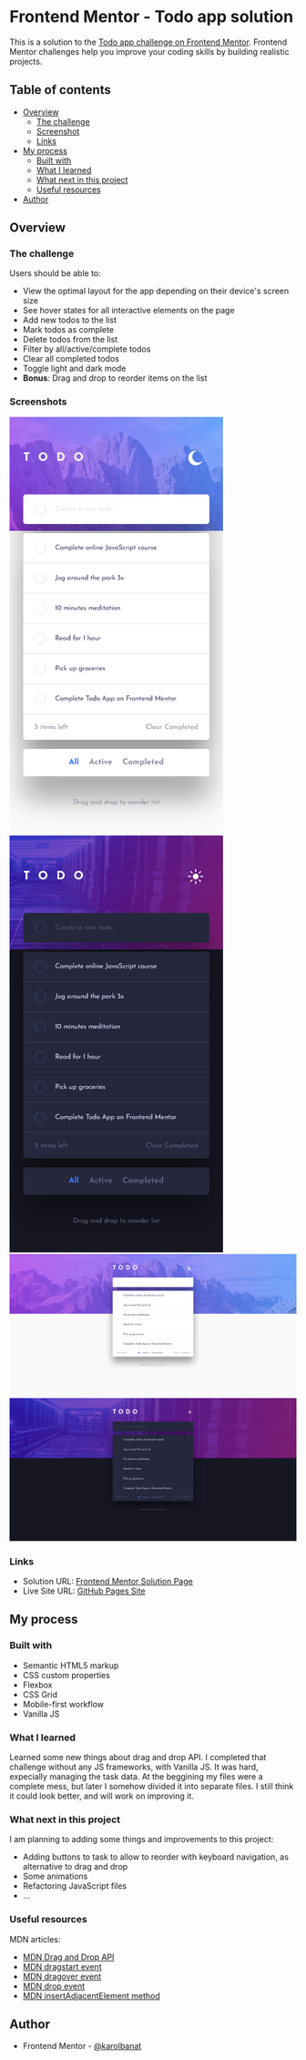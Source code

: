 # Frontend Mentor - Todo app solution

This is a solution to the [Todo app challenge on Frontend Mentor](https://www.frontendmentor.io/challenges/todo-app-Su1_KokOW). Frontend Mentor challenges help you improve your coding skills by building realistic projects.

## Table of contents

- [Overview](#overview)
  - [The challenge](#the-challenge)
  - [Screenshot](#screenshot)
  - [Links](#links)
- [My process](#my-process)
  - [Built with](#built-with)
  - [What I learned](#what-i-learned)
  - [What next in this project](#what-next-in-this-project)
  - [Useful resources](#useful-resources)
- [Author](#author)

## Overview

### The challenge

Users should be able to:

- View the optimal layout for the app depending on their device's screen size
- See hover states for all interactive elements on the page
- Add new todos to the list
- Mark todos as complete
- Delete todos from the list
- Filter by all/active/complete todos
- Clear all completed todos
- Toggle light and dark mode
- **Bonus**: Drag and drop to reorder items on the list

### Screenshots

![](./screenshots/screenshot-mobile-light.png)
![](./screenshots/screenshot-mobile-dark.png)
![](./screenshots/screenshot-desktop-light.png)
![](./screenshots/screenshot-desktop-dark.png)

### Links

- Solution URL: [Frontend Mentor Solution Page](https://www.frontendmentor.io/solutions/todo-app-vanilla-js-VwuTrkt6Fk)
- Live Site URL: [GitHub Pages Site](https://karolbanat.github.io/fem-todo-app/)

## My process

### Built with

- Semantic HTML5 markup
- CSS custom properties
- Flexbox
- CSS Grid
- Mobile-first workflow
- Vanilla JS

### What I learned

Learned some new things about drag and drop API.
I completed that challenge without any JS frameworks, with Vanilla JS. It was hard, expecially managing the task data. At the beggining my files were a complete mess, but later I somehow divided it into separate files. I still think it could look better, and will work on improving it.

### What next in this project

I am planning to adding some things and improvements to this project:

- Adding buttons to task to allow to reorder with keyboard navigation, as alternative to drag and drop
- Some animations
- Refactoring JavaScript files
- ...

### Useful resources

MDN articles:

- [MDN Drag and Drop API](https://developer.mozilla.org/en-US/docs/Web/API/HTML_Drag_and_Drop_API)
- [MDN dragstart event](https://developer.mozilla.org/en-US/docs/Web/API/HTMLElement/dragstart_event)
- [MDN dragover event](https://developer.mozilla.org/en-US/docs/Web/API/HTMLElement/dragover_event)
- [MDN drop event](https://developer.mozilla.org/en-US/docs/Web/API/HTMLElement/drop_event)
- [MDN insertAdjacentElement method](https://developer.mozilla.org/en-US/docs/Web/API/Element/insertAdjacentElement)

## Author

- Frontend Mentor - [@karolbanat](https://www.frontendmentor.io/profile/karolbanat)
